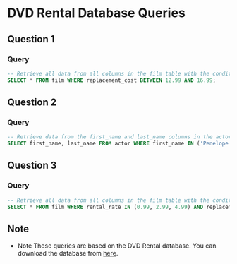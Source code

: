 # DVD Rental Database Queries

## Question 1
### Query
```sql
-- Retrieve all data from all columns in the film table with the condition that the replacement cost is greater than or equal to 12.99 and less than 16.99 (use BETWEEN - AND).
SELECT * FROM film WHERE replacement_cost BETWEEN 12.99 AND 16.99;
```
## Question 2
### Query
```sql
-- Retrieve data from the first_name and last_name columns in the actor table with the condition that first_name is 'Penelope', 'Nick', or 'Ed' (use IN operator).
SELECT first_name, last_name FROM actor WHERE first_name IN ('Penelope', 'Nick', 'Ed');
```
## Question 3
### Query
```sql
-- Retrieve all data from all columns in the film table with the conditions that rental_rate is 0.99, 2.99, 4.99 AND replacement_cost is 12.99, 15.99, 28.99 (use IN operator).
SELECT * FROM film WHERE rental_rate IN (0.99, 2.99, 4.99) AND replacement_cost IN (12.99, 15.99, 28.99);
```
## Note

- Note
  These queries are based on the DVD Rental database. You can download the database from [here](https://sp.postgresqltutorial.com/wp-content/uploads/2019/05/dvdrental.zip).